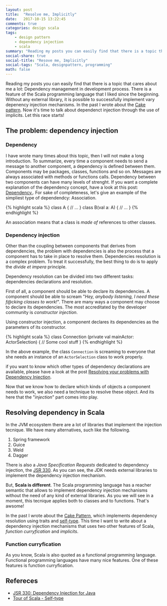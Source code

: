 ```yaml
---
layout: post
title:  "Resolve me, Implicitly"
date:   2017-10-15 13:22:45
comments: true
categories: design scala
tags:
    - design pattern
    - dependency injection
    - scala
summary: "Reading my posts you can easily find that there is a topic that cares about me a lot: Dependency management in development process. There is a feature of the Scala programming language that I liked since the beginning. Without any external library, it is possible to successfully implement vary  depenency injection mechanisms. In the past I wrote about the Cake pattern. Now it's time to talk about dependenct injection through the use of implicits. Let this race starts!"
social-share: true
social-title: "Resove me, Implicitly"
social-tags: "Scala, designpattern, programming"
math: false
---
```


Reading my posts you can easily find that there is a topic that cares about me a lot: Dependency management in development process. There is a feature of the Scala programming language that I liked since the beginning. Without any external library, it is possible to successfully implement vary  depenency injection mechanisms. In the past I wrote about the [Cake pattern](http://rcardin.github.io/design/2014/08/28/eat-that-cake.html). Now it's time to talk about dependenct injection through the use of implicits. Let this race starts!

## The problem: dependency injection

### Dependency
I have wrote many times about this topic, then I will not make a long introduction. To summarize, every time a component needs to send a message to another component, a dependency is defined between them. Components may be packages, classes, functions and so on. Messages are always associated with methods or functions calls. Dependency between two components can have many levels of strenght. If you want a complete explanation of the dependency concept, have a look at this post: [Dependency.](http://rcardin.github.io/programming/oop/software-engineering/2017/04/10/dependency-dot.html).
For sake of completeness, let's give an example of the simpliest type of dependendcy: Association.

{% highlight scala %}
class A {
  // ...
}
class B(val a: A) {
  // ...
}
{% endhighlight %}

An association means that a class is *made of* references to other classes.

### Dependency injection
Other than the coupling between components that derives from dependencies, the problem with dependencies is also the process that a component has to take in place to resolve them. Dependencies resolution is a complex problem. To treat it successfully, the best thing to do is to apply the _divide et impera_ principle.

Dependency resolution can be divided into two different tasks: dependencies declarations and resolution.

First of all, a component should be able to declare its dependencies. A component should be able to scream "_Hey, anybody listening, I need these f@cking classes to work!_". There are many ways a component may choose to declare its dependencies. The most accreditated by the developer community is _constructor injection_.

Using constructor injection, a component declares its dependencies as the parameters of its constructor.

{% highlight scala %}
class Connection (private val mainActor: ActorSelection) {
  // Some cool stuff
}
{% endhighlight %}

In the above example, the class `Connection` is screaming to everyone that she needs an instance of an `ActorSelection` class to work properly.

if you want to know which other types of dependency declarations are available, please have a look at the post [Resolving your problems with Dependency Injection](http://rcardin.github.io/programming/software-design/java/scala/di/2016/08/01/resolve-problems-dependency-injection.html).

Now that we know how to declare which kinds of objects a component needs to work, we also need a technique to resolve these object. And its here that the "_injection_" part comes into play.

## Resolving dependency in Scala
In the JVM ecosystem there are a lot of libraries that implement the injection tecnique. We have many alternatives, such like the following.

1. Spring framework
2. Guice
3. Weld
4. Dagger

There is also a _Java Specification Requests_ dedicated to dependency injection, the [JSR 330](https://jcp.org/en/jsr/detail?id=330). As you can see, the JDK needs external libraries to implement the dependency injection mechanism.

But, **Scala is different**. The Scala programming language has a reacher semantic that allows to implement dependency injection mechanisms without the need of any kind of external libraries. As you we will see in a moment, this tecnique applies both to classes and to functions. That's awsome! 

In the past I wrote about the [Cake Pattern](http://rcardin.github.io/design/2014/08/28/eat-that-cake.html), which implements dependency resolution using traits and [self-type](https://docs.scala-lang.org/tour/self-types.html). This time I want to write about a dependency injection mechanisms that uses two other features of Scala, _function curryfication_ and _implicits_.

### Function curryfication
As you know, Scala is also quoted as a functional programming language. Functional programming languages have many nice features. One of these features is function curryfication.



## Refereces
- [JSR 330: Dependency Injection for Java](https://jcp.org/en/jsr/detail?id=330)
- [Tour of Scala - Self-type](https://docs.scala-lang.org/tour/self-types.html)